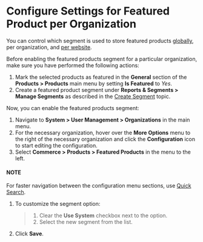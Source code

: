 <a id="sys-users-organization-commerce-products-featured-products"></a>

# Configure Settings for Featured Product per Organization

You can control which segment is used to store featured products [globally](../../../../../configuration/commerce/product/global-featured-products.md#products-featured-products), per organization, and [per website](../../../../../websites/web-configuration/commerce/product/website-featured-products.md#sys-websites-commerce-products-featured-products).

Before enabling the featured products segment for a particular organization, make sure you have performed the following actions:

1. Mark the selected products as featured in the **General** section of the **Products > Products** main menu by setting **Is Featured** to *Yes*.
2. Create a featured product segment under **Reports & Segments > Manage Segments** as described in the [Create Segment](../../../../../../reports-segments/segments.md#user-guide-business-intelligence-create-segments) topic.

Now, you can enable the featured products segment:

1. Navigate to **System > User Management > Organizations** in the main menu.
2. For the necessary organization, hover over the <i class="fa fa-ellipsis-h fa-lg" aria-hidden="true"></i> **More Options** menu to the right of the necessary organization and click the <i class="fas fa-cog" aria-hidden="true"></i> **Configuration** icon to start editing the configuration.
3. Select **Commerce > Products > Featured Products** in the menu to the left.

#### NOTE
For faster navigation between the configuration menu sections, use [Quick Search](../../../../../configuration/quick-search.md#user-guide-system-configuration-quick-search).

1. To customize the segment option:
   > 1. Clear the **Use System** checkbox next to the option.
   > 2. Select the new segment from the list.
2. Click **Save**.

<!-- finish -->
<!-- fa-bars = fa-navicon -->
<!-- Ic Tiles is used as Set As Default in saved views, and as tiles in display layout options -->
<!-- IcPencil refers to Rename in Commerce and Inline Editing in CRM -->
<!-- Check mark in the square. -->
<!-- SortDesc is also used as drop-down arrow -->
